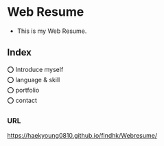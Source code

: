 # Web Resume
  - This is my Web Resume.
  
## Index
  ⭕ Introduce myself   
  ⭕ language & skill  
  ⭕ portfolio  
  ⭕ contact
  
### URL
https://haekyoung0810.github.io/findhk/Webresume/
